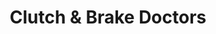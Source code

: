 ---
title: "Clutch & Brake Doctors"
url: /lake-oswego/clutch-und-brake-doctors/
shop: Autowerkstatt
---